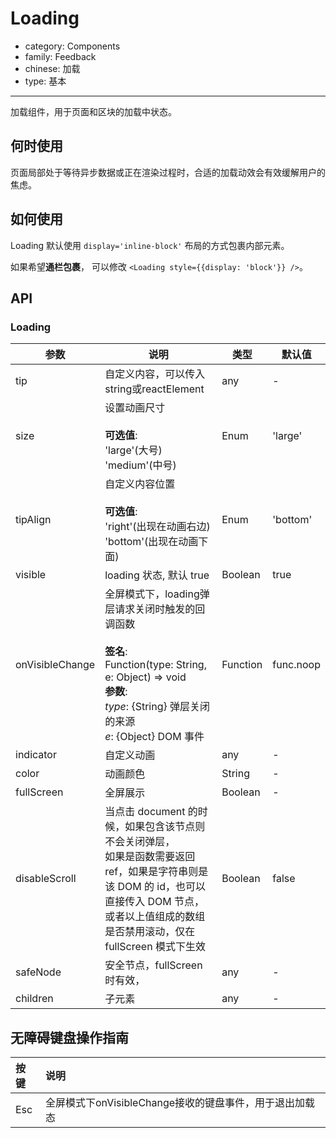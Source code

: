 # Loading

-   category: Components
-   family: Feedback
-   chinese: 加载
-   type: 基本

---

加载组件，用于页面和区块的加载中状态。

## 何时使用

页面局部处于等待异步数据或正在渲染过程时，合适的加载动效会有效缓解用户的焦虑。

## 如何使用

Loading 默认使用 `display='inline-block'` 布局的方式包裹内部元素。

如果希望**通栏包裹**， 可以修改 `<Loading style={{display: 'block'}} />`。

## API

### Loading

| 参数              | 说明                                                                                                                                                     | 类型       | 默认值       |
| --------------- | ------------------------------------------------------------------------------------------------------------------------------------------------------ | -------- | --------- |
| tip             | 自定义内容，可以传入string或reactElement                                                                                                                          | any      | -         |
| size            | 设置动画尺寸<br><br>**可选值**:<br>'large'(大号)<br>'medium'(中号)                                                                                                  | Enum     | 'large'   |
| tipAlign        | 自定义内容位置<br><br>**可选值**:<br>'right'(出现在动画右边)<br>'bottom'(出现在动画下面)                                                                                       | Enum     | 'bottom'  |
| visible         | loading 状态, 默认 true                                                                                                                                    | Boolean  | true      |
| onVisibleChange | 全屏模式下，loading弹层请求关闭时触发的回调函数<br><br>**签名**:<br>Function(type: String, e: Object) => void<br>**参数**:<br>_type_: {String} 弹层关闭的来源<br>_e_: {Object} DOM 事件 | Function | func.noop |
| indicator       | 自定义动画                                                                                                                                                  | any      | -         |
| color           | 动画颜色                                                                                                                                                   | String   | -         |
| fullScreen      | 全屏展示                                                                                                                                                   | Boolean  | -         |
| disableScroll   | 当点击 document 的时候，如果包含该节点则不会关闭弹层，<br>如果是函数需要返回 ref，如果是字符串则是该 DOM 的 id，也可以直接传入 DOM 节点，或者以上值组成的数组<br>是否禁用滚动，仅在 fullScreen 模式下生效                           | Boolean  | false     |
| safeNode        | 安全节点，fullScreen时有效，                                                                                                                                    | any      | -         |
| children        | 子元素                                                                                                                                                    | any      | -         |

## 无障碍键盘操作指南

| 按键  | 说明                                  |
| :-- | :---------------------------------- |
| Esc | 全屏模式下onVisibleChange接收的键盘事件，用于退出加载态 |

